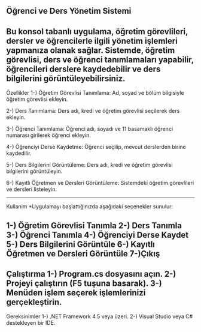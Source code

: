 
Öğrenci ve Ders Yönetim Sistemi
---
Bu konsol tabanlı uygulama, öğretim görevlileri, dersler ve öğrencilerle ilgili yönetim işlemleri yapmanıza olanak sağlar. Sistemde, öğretim görevlisi, ders ve öğrenci tanımlamaları yapabilir, öğrencileri derslere kaydedebilir ve ders bilgilerini görüntüleyebilirsiniz.
---
Özellikler
1-) Öğretim Görevlisi Tanımlama: Ad, soyad ve bölüm bilgisiyle öğretim görevlisi ekleyin.

2-) Ders Tanımlama: Ders adı, kredi ve öğretim görevlisi seçilerek ders ekleyin.

3-) Öğrenci Tanımlama: Öğrenci adı, soyadı ve 11 basamaklı öğrenci numarası girilerek öğrenci ekleyin.

4-) Öğrenciyi Derse Kaydetme: Öğrenci seçilip, mevcut derslerden birine kaydedilir.

5-) Ders Bilgilerini Görüntüleme: Ders adı, kredi ve öğretim görevlisi bilgilerini görüntüleyin.

6-) Kayıtlı Öğretmen ve Dersleri Görüntüleme: Sistemdeki öğretim görevlileri ve dersleri listeleyin.

---
Kullanım
*Uygulamayı başlattığınızda aşağıdaki seçenekler sunulur:

1-) Öğretim Görevlisi Tanımla
2-) Ders Tanımla
3-) Öğrenci Tanımla
4-) Öğrenciyi Derse Kaydet
5-) Ders Bilgilerini Görüntüle
6-) Kayıtlı Öğretmen ve Dersleri Görüntüle
7-)Çıkış
---
Çalıştırma
1-) Program.cs dosyasını açın.
2-) Projeyi çalıştırın (F5 tuşuna basarak).
3-) Menüden işlem seçerek işlemlerinizi gerçekleştirin.
---
Gereksinimler
1-) .NET Framework 4.5 veya üzeri.
2-) Visual Studio veya C# destekleyen bir IDE.

